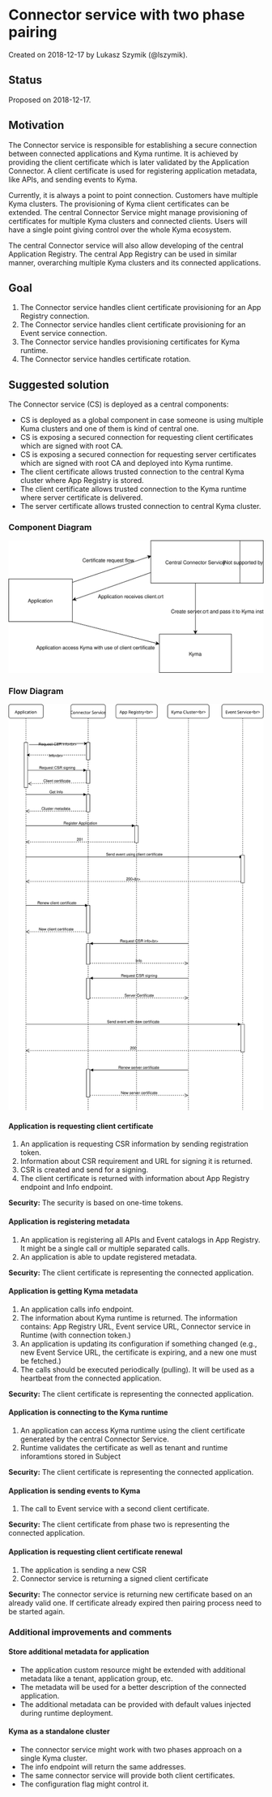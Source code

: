 # Connector service with two phase pairing

Created on 2018-12-17 by Lukasz Szymik (@lszymik).

## Status

Proposed on 2018-12-17.

## Motivation

The Connector service is responsible for establishing a secure connection between connected applications and Kyma runtime. It is achieved by providing the client certificate which is later validated by the Application Connector.
A client certificate is used for registering application metadata, like APIs, and sending events to Kyma.


Currently, it is always a point to point connection. Customers have multiple Kyma clusters. The provisioning of Kyma client certificates can be extended. The central Connector Service might manage provisioning of certificates for multiple Kyma clusters and connected clients.
Users will have a single point giving control over the whole Kyma ecosystem.

The central Connector service will also allow developing of the central Application Registry. The central App Registry can be used in similar manner, overarching multiple Kyma clusters and its connected applications.


## Goal

1. The Connector service handles client certificate provisioning for an App Registry connection.
1. The Connector service handles client certificate provisioning for an Event service connection.
1. The Connector service handles provisioning certificates for Kyma runtime.
1. The Connector service handles certificate rotation.


## Suggested solution

The Connector service (CS) is deployed as a central components:

  - CS is deployed as a global component in case someone is using multiple Kuma clusters and one of them is kind of central one.
  - CS is exposing a secured connection for requesting client certificates which are signed with root CA.
  - CS is exposing a secured connection for requesting server certificates which are signed with root CA and deployed into Kyma runtime.
  - The client certificate allows trusted connection to the central Kyma cluster where App Registry is stored.
  - The client certificate allows trusted connection to the Kyma runtime where server certificate is delivered.
  - The server certificate allows trusted connection to central Kyma cluster.



### Component Diagram

![Connector Service Component](assets/connector-service-component-diagram.svg)


### Flow Diagram

![Connector Service Flow](assets/connector-service-flow.svg)

#### Application is requesting client certificate

1. An application is requesting CSR information by sending registration token.
2. Information about CSR requirement and URL for signing it is returned.
3. CSR is created and send for a signing.
4. The client certificate is returned with information about App Registry endpoint and Info endpoint.

**Security:** The security is based on one-time tokens.

#### Application is registering metadata

1. An application is registering all APIs and Event catalogs in App Registry. It might be a single call or multiple separated calls.
2. An application is able to update registered metadata.

**Security:** The client certificate is representing the connected application.

#### Application is getting Kyma metadata

1. An application calls info endpoint.
2. The information about Kyma runtime is returned. The information contains: App Registry URL, Event service URL, Connector service in Runtime (with connection token.)
3. An application is updating its configuration if something changed (e.g., new Event Service URL, the certificate is expiring, and a new one must be fetched.)
4. The calls should be executed periodically (pulling). It will be used as a heartbeat from the connected application.

**Security:** The client certificate is representing the connected application.

#### Application is connecting to the Kyma runtime

1. An application can access Kyma runtime using the client certificate generated by the central Connector Service.
2. Runtime validates the certificate as well as tenant and runtime inforamtions stored in Subject

**Security:** The client certificate is representing the connected application.

#### Application is sending events to Kyma

1. The call to Event service with a second client certificate.

**Security:** The client certificate from phase two is representing the connected application.


#### Application is requesting client certificate renewal

1. The application is sending a new CSR
2. Connector service is returning a signed client certificate

**Security:** The connector service is returning new certificate based on an already valid one. If certificate already expired then pairing process need to be started again.


### Additional improvements and comments

#### Store additional metadata for application

- The application custom resource might be extended with additional metadata like a tenant, application group, etc.
- The metadata will be used for a better description of the connected application.
- The additional metadata can be provided with default values injected during runtime deployment.

#### Kyma as a standalone cluster

- The connector service might work with two phases approach on a single Kyma cluster.
- The info endpoint will return the same addresses.
- The same connector service will provide both client certificates.
- The configuration flag might control it.
